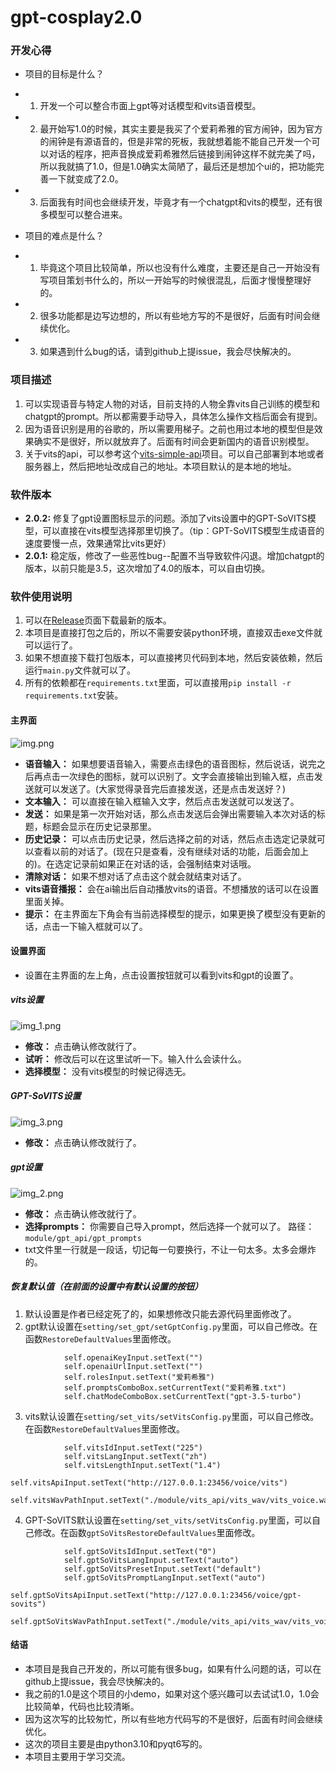 # gpt-cosplay2.0

### 开发心得
- 项目的目标是什么？

- 1. 开发一个可以整合市面上gpt等对话模型和vits语音模型。
- 2. 最开始写1.0的时候，其实主要是我买了个爱莉希雅的官方闹钟，因为官方的闹钟是有源语音的，但是非常的死板，我就想着能不能自己开发一个可以对话的程序，把声音换成爱莉希雅然后链接到闹钟这样不就完美了吗，所以我就搞了1.0，但是1.0确实太简陋了，最后还是想加个ui的，把功能完善一下就变成了2.0。
- 3. 后面我有时间也会继续开发，毕竟才有一个chatgpt和vits的模型，还有很多模型可以整合进来。
- 项目的难点是什么？
- 1. 毕竟这个项目比较简单，所以也没有什么难度，主要还是自己一开始没有写项目策划书什么的，所以一开始写的时候很混乱，后面才慢慢整理好的。
- 2. 很多功能都是边写边想的，所以有些地方写的不是很好，后面有时间会继续优化。
- 3. 如果遇到什么bug的话，请到github上提issue，我会尽快解决的。


### 项目描述
1. 可以实现语音与特定人物的对话，目前支持的人物全靠vits自己训练的模型和chatgpt的prompt。所以都需要手动导入，具体怎么操作文档后面会有提到。
2. 因为语音识别是用的谷歌的，所以需要用梯子。之前也用过本地的模型但是效果确实不是很好，所以就放弃了。后面有时间会更新国内的语音识别模型。
3. 关于vits的api，可以参考这个[vits-simple-api](https://github.com/Artrajz/vits-simple-api)项目。可以自己部署到本地或者服务器上，然后把地址改成自己的地址。本项目默认的是本地的地址。

### 软件版本
* **2.0.2:** 修复了gpt设置图标显示的问题。添加了vits设置中的GPT-SoVITS模型，可以直接在vits模型选择那里切换了。（tip：GPT-SoVITS模型生成语音的速度要慢一点，效果通常比vits更好）
* **2.0.1:** 稳定版，修改了一些恶性bug--配置不当导致软件闪退。增加chatgpt的版本，以前只能是3.5，这次增加了4.0的版本，可以自由切换。

### 软件使用说明
1. 可以在[Release](https://github.com/daiHao4312/gpt-cosplay2.0/releases)页面下载最新的版本。
2. 本项目是直接打包之后的，所以不需要安装python环境，直接双击exe文件就可以运行了。
3. 如果不想直接下载打包版本，可以直接拷贝代码到本地，然后安装依赖，然后运行```main.py```文件就可以了。
4. 所有的依赖都在```requirements.txt```里面，可以直接用```pip install -r requirements.txt```安装。

#### 主界面
![img.png](README/img.png)

- **语音输入：** 如果想要语音输入，需要点击绿色的语音图标，然后说话，说完之后再点击一次绿色的图标，就可以识别了。文字会直接输出到输入框，点击发送就可以发送了。(大家觉得录音完后直接发送，还是点击发送好？)
- **文本输入：** 可以直接在输入框输入文字，然后点击发送就可以发送了。
- **发送：** 如果是第一次开始对话，那么点击发送后会弹出需要输入本次对话的标题，标题会显示在历史记录那里。
- **历史记录：** 可以点击历史记录，然后选择之前的对话，然后点击选定记录就可以查看以前的对话了。(现在只是查看，没有继续对话的功能，后面会加上的)。在选定记录前如果正在对话的话，会强制结束对话哦。
- **清除对话：** 如果不想对话了点击这个就会就结束对话了。
- **vits语音播报：** 会在ai输出后自动播放vits的语音。不想播放的话可以在设置里面关掉。
- **提示：** 在主界面左下角会有当前选择模型的提示，如果更换了模型没有更新的话，点击一下输入框就可以了。

#### 设置界面
- 设置在主界面的左上角，点击设置按钮就可以看到vits和gpt的设置了。
##### vits设置
![img_1.png](README/img_1.png)
- **修改：** 点击确认修改就行了。
- **试听：** 修改后可以在这里试听一下。输入什么会读什么。
- **选择模型：** 没有vits模型的时候记得选无。

##### GPT-SoVITS设置
![img_3.png](README/img_3.png)
- **修改：** 点击确认修改就行了。

##### gpt设置
![img_2.png](README/img_2.png)

- **修改：** 点击确认修改就行了。
- **选择prompts：** 你需要自己导入prompt，然后选择一个就可以了。 路径：```module/gpt_api/gpt_prompts```
- txt文件里一行就是一段话，切记每一句要换行，不让一句太多。太多会爆炸的。


##### 恢复默认值（在前面的设置中有默认设置的按钮）
1. 默认设置是作者已经定死了的，如果想修改只能去源代码里面修改了。
2. gpt默认设置在```setting/set_gpt/setGptConfig.py```里面，可以自己修改。在函数```RestoreDefaultValues```里面修改。
```
            self.openaiKeyInput.setText("")
            self.openaiUrlInput.setText("")
            self.rolesInput.setText("爱莉希雅")
            self.promptsComboBox.setCurrentText("爱莉希雅.txt")
            self.chatModeComboBox.setCurrentText("gpt-3.5-turbo")
```
3. vits默认设置在```setting/set_vits/setVitsConfig.py```里面，可以自己修改。在函数```RestoreDefaultValues```里面修改。
```
            self.vitsIdInput.setText("225")
            self.vitsLangInput.setText("zh")
            self.vitsLengthInput.setText("1.4")
            self.vitsApiInput.setText("http://127.0.0.1:23456/voice/vits")
            self.vitsWavPathInput.setText("./module/vits_api/vits_wav/vits_voice.wav")
```
4. GPT-SoVITS默认设置在```setting/set_vits/setVitsConfig.py```里面，可以自己修改。在函数```gptSoVitsRestoreDefaultValues```里面修改。
```
            self.gptSoVitsIdInput.setText("0")
            self.gptSoVitsLangInput.setText("auto")
            self.gptSoVitsPresetInput.setText("default")
            self.gptSoVitsPromptLangInput.setText("auto")
            self.gptSoVitsApiInput.setText("http://127.0.0.1:23456/voice/gpt-sovits")
            self.gptSoVitsWavPathInput.setText("./module/vits_api/vits_wav/vits_voice.wav")
```

#### 结语
- 本项目是我自己开发的，所以可能有很多bug，如果有什么问题的话，可以在github上提issue，我会尽快解决的。
- 我之前的1.0是这个项目的小demo，如果对这个感兴趣可以去试试1.0，1.0会比较简单，代码也比较清晰。
- 因为这次写的比较匆忙，所以有些地方代码写的不是很好，后面有时间会继续优化。
- 这次的项目主要是由python3.10和pyqt6写的。
- 本项目主要用于学习交流。